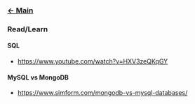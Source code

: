 ### [<- Main](../README.md)

### Read/Learn

#### SQL

- https://www.youtube.com/watch?v=HXV3zeQKqGY


#### MySQL vs MongoDB

- https://www.simform.com/mongodb-vs-mysql-databases/